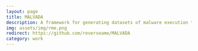 ```yaml
---
layout: page
title: MALVADA
description: A framework for generating datasets of malware execution traces
img: assets/img/rme.png
redirect: https://github.com/reverseame/MALVADA
category: work
---
```

